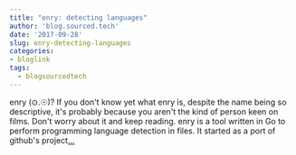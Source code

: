 ```yaml
---
title: "enry: detecting languages"
author: 'blog.sourced.tech'
date: '2017-09-28'
slug: enry-detecting-languages
categories:
- bloglink
tags:
  - blogsourcedtech
---
```


enry (⊙.☉)? If you don't know yet what enry is, despite the name being so descriptive, it's probably because you aren't the kind of person keen on films. Don't worry about it and keep reading. enry is a tool written in Go to perform programming language detection in files. It started as a port of github's project[... <i class="fas fa-external-link-alt"></i>](https://blog.sourced.tech//blog.sourced.tech/post/enry/)


